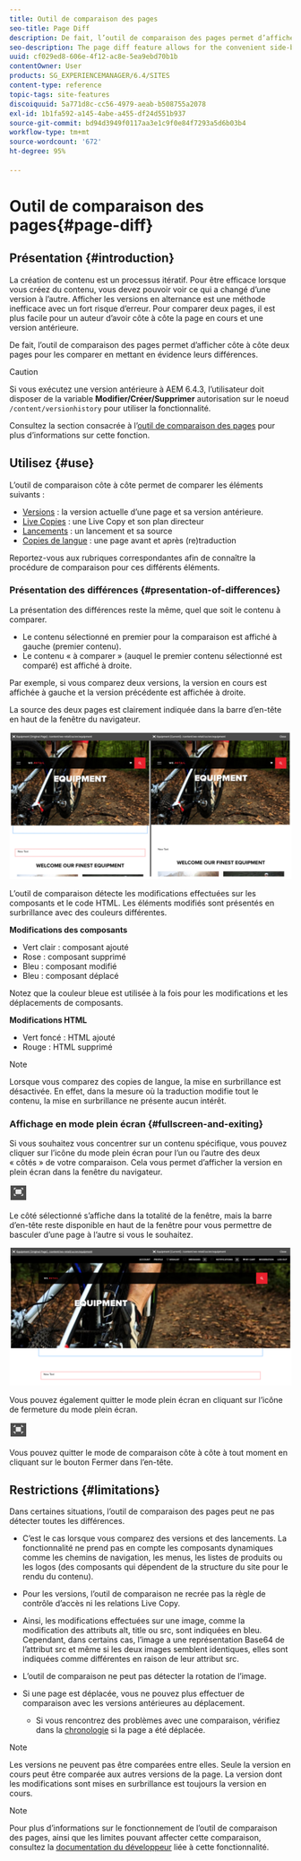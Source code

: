 ```yaml
---
title: Outil de comparaison des pages
seo-title: Page Diff
description: De fait, l’outil de comparaison des pages permet d’afficher côte à côte deux pages pour les comparer en mettant en évidence leurs différences.
seo-description: The page diff feature allows for the convenient side-by-side comparison of two pages with their differences highlighted.
uuid: cf029ed8-606e-4f12-ac8e-5ea9ebd70b1b
contentOwner: User
products: SG_EXPERIENCEMANAGER/6.4/SITES
content-type: reference
topic-tags: site-features
discoiquuid: 5a771d8c-cc56-4979-aeab-b508755a2078
exl-id: 1b1fa592-a145-4abe-a455-df24d551b937
source-git-commit: bd94d3949f0117aa3e1c9f0e84f7293a5d6b03b4
workflow-type: tm+mt
source-wordcount: '672'
ht-degree: 95%

---
```


# Outil de comparaison des pages{#page-diff}

## Présentation {#introduction}

La création de contenu est un processus itératif. Pour être efficace lorsque vous créez du contenu, vous devez pouvoir voir ce qui a changé d’une version à l’autre. Afficher les versions en alternance est une méthode inefficace avec un fort risque d’erreur. Pour comparer deux pages, il est plus facile pour un auteur d’avoir côte à côte la page en cours et une version antérieure.

De fait, l’outil de comparaison des pages permet d’afficher côte à côte deux pages pour les comparer en mettant en évidence leurs différences.

>[!CAUTION]
>
>Si vous exécutez une version antérieure à AEM 6.4.3, l’utilisateur doit disposer de la variable **Modifier/Créer/Supprimer** autorisation sur le noeud `/content/versionhistory` pour utiliser la fonctionnalité.
>
>Consultez la section consacrée à l’[outil de comparaison des pages](/help/sites-developing/pagediff.md#operation-details) pour plus d’informations sur cette fonction.

## Utilisez {#use}

L’outil de comparaison côte à côte permet de comparer les éléments suivants :

* [Versions](/help/sites-authoring/working-with-page-versions.md#comparing-a-version-with-current-page) : la version actuelle d’une page et sa version antérieure.
* [Live Copies](/help/sites-administering/msm-livecopy.md#comparing-a-live-copy-page-with-a-blueprint-page) : une Live Copy et son plan directeur
* [Lancements](/help/sites-authoring/launches-editing.md#comparing-a-launch-page-to-its-source-page) : un lancement et sa source
* [Copies de langue](/help/sites-administering/tc-manage.md#comparing-language-copies) : une page avant et après (re)traduction

Reportez-vous aux rubriques correspondantes afin de connaître la procédure de comparaison pour ces différents éléments.

### Présentation des différences {#presentation-of-differences}

La présentation des différences reste la même, quel que soit le contenu à comparer.

* Le contenu sélectionné en premier pour la comparaison est affiché à gauche (premier contenu).
* Le contenu « à comparer » (auquel le premier contenu sélectionné est comparé) est affiché à droite.

Par exemple, si vous comparez deux versions, la version en cours est affichée à gauche et la version précédente est affichée à droite.

La source des deux pages est clairement indiquée dans la barre d’en-tête en haut de la fenêtre du navigateur.

![chlimage_1-355](assets/chlimage_1-355.png)

L’outil de comparaison détecte les modifications effectuées sur les composants et le code HTML. Les éléments modifiés sont présentés en surbrillance avec des couleurs différentes.

**Modifications des composants**

* Vert clair : composant ajouté
* Rose : composant supprimé
* Bleu : composant modifié
* Bleu : composant déplacé

Notez que la couleur bleue est utilisée à la fois pour les modifications et les déplacements de composants.

**Modifications HTML**

* Vert foncé : HTML ajouté
* Rouge : HTML supprimé

>[!NOTE]
>
>Lorsque vous comparez des copies de langue, la mise en surbrillance est désactivée. En effet, dans la mesure où la traduction modifie tout le contenu, la mise en surbrillance ne présente aucun intérêt.

### Affichage en mode plein écran {#fullscreen-and-exiting}

Si vous souhaitez vous concentrer sur un contenu spécifique, vous pouvez cliquer sur l’icône du mode plein écran pour l’un ou l’autre des deux « côtés » de votre comparaison. Cela vous permet d’afficher la version en plein écran dans la fenêtre du navigateur.

![](do-not-localize/chlimage_1-24.png)

Le côté sélectionné s’affiche dans la totalité de la fenêtre, mais la barre d’en-tête reste disponible en haut de la fenêtre pour vous permettre de basculer d’une page à l’autre si vous le souhaitez.

![chlimage_1-356](assets/chlimage_1-356.png)

Vous pouvez également quitter le mode plein écran en cliquant sur l’icône de fermeture du mode plein écran.

![](do-not-localize/chlimage_1-25.png)

Vous pouvez quitter le mode de comparaison côte à côte à tout moment en cliquant sur le bouton Fermer dans l’en-tête.

## Restrictions {#limitations}

Dans certaines situations, l’outil de comparaison des pages peut ne pas détecter toutes les différences.

* C’est le cas lorsque vous comparez des versions et des lancements. La fonctionnalité ne prend pas en compte les composants dynamiques comme les chemins de navigation, les menus, les listes de produits ou les logos (des composants qui dépendent de la structure du site pour le rendu du contenu).
* Pour les versions, l’outil de comparaison ne recrée pas la règle de contrôle d’accès ni les relations Live Copy.
* Ainsi, les modifications effectuées sur une image, comme la modification des attributs alt, title ou src, sont indiquées en bleu. Cependant, dans certains cas, l’image a une représentation Base64 de l’attribut src et même si les deux images semblent identiques, elles sont indiquées comme différentes en raison de leur attribut src.
* L’outil de comparaison ne peut pas détecter la rotation de l’image.
* Si une page est déplacée, vous ne pouvez plus effectuer de comparaison avec les versions antérieures au déplacement.

   * Si vous rencontrez des problèmes avec une comparaison, vérifiez dans la [chronologie](/help/sites-authoring/basic-handling.md#timeline) si la page a été déplacée.

>[!NOTE]
>
>Les versions ne peuvent pas être comparées entre elles. Seule la version en cours peut être comparée aux autres versions de la page. La version dont les modifications sont mises en surbrillance est toujours la version en cours.

>[!NOTE]
>
>Pour plus d’informations sur le fonctionnement de l’outil de comparaison des pages, ainsi que les limites pouvant affecter cette comparaison, consultez la [documentation du développeur](/help/sites-developing/pagediff.md) liée à cette fonctionnalité.
